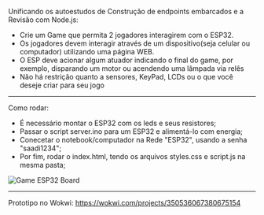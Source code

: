 Unificando os autoestudos de Construção de endpoints embarcados e a Revisão com Node.js:

- Crie um Game que permita 2 jogadores interagirem com o ESP32. 
- Os jogadores devem interagir através de um dispositivo(seja celular ou computador) utilizando uma página WEB. 
- O ESP deve acionar algum atuador indicando o final do game, por exemplo, disparando um motor ou acendendo uma lâmpada via relês
- Não há restrição quanto a sensores, KeyPad, LCDs ou o que você deseje criar para seu jogo

----------------------------------------------------------------------

Como rodar:
- É necessário montar o ESP32 com os leds e seus resistores;
- Passar o script server.ino para um ESP32 e alimentá-lo com energia;
- Conecetar o notebook/computador na Rede "ESP32", usando a senha "saadi1234";
- Por fim, rodar o index.html, tendo os arquivos styles.css e script.js na mesma pasta;

![Game ESP32 Board](https://user-images.githubusercontent.com/54749257/205448177-0f90d016-366e-4b22-b2ad-1d6ae61fad90.jpeg)


----------------------------------------------------------------------

Prototipo no Wokwi: https://wokwi.com/projects/350536067380675154
